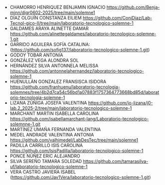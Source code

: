 * CHAMORRO HENRIQUEZ BENJAMIN IGNACIO https://github.com/Benja-minn/digr0602-2025/tree/main/solemne1
* DÍAZ OLGUÍN CONSTANZA EILIEM https://github.com/ConiDiaz/Lab-Tecnol-gico-II/tree/main/laboratorio-tecnologico-solemne-1
* GALDAMES ARAYA ALINETTE DAMAR https://github.com/alinettegaldames/laboratorio-tecnologico-solemne-1.git
* GARRIDO AGUILERA SOFÍA CATALINA: (https://github.com/sofig137/laboratorio-tecnologico-solemne-1.git)
* GODOY TOBAR ANTONIA
* GONZÁLEZ VEGA ALONDRA SOL
* HERNÁNDEZ SILVA ANTONNELA MELISSA https://github.com/antonnelahernandez/laboratorio-tecnologico-solemne-1
* HUENULLÁN GONZALEZ FRANSISCA ISIDORA https://github.com/franhuenu/laboratorio-tecnologia-solemnes/tree/4b2d7ca54c56bd1a07883f1757364773668bd85d/laboratorio-tecnologia-solemne-1
* LIZANA ZÚÑIGA JOSEFA VALENTINA https://github.com/jo-lizana/j0-lab.2_2025-2/tree/main/laboratorio-tecnologico-solemne-1
* MARCHANT MARTIN ISABELLA CAROLINA https://github.com/isabellamarchant-lang/Laboratorio-tecnologico-solemnne-1.git
* MARTÍNEZ UMAÑA FERNANDA VALENTINA
* MEDEL ANDRADE VALENTINA ANTONIA https://github.com/valhimedel/LabDesTec/tree/main/solemne1
* PADILLA CARRILLO ISIS CAROLINA https://github.com/IsisPadilla/laboratorio-tecnologico-solemne-1
* PONCE NÚÑEZ ERIC ALEJANDRO
* SILVA SEREÑO TAMARA SOLEDAD https://github.com/tamarasilva-uf/laboratorio-tecnologico-solemne-1
* VERA CASTRO JAVIERA ISABEL (https://github.com/Jav1Vera/laboratorio-tecnologico-solemne-1.git)